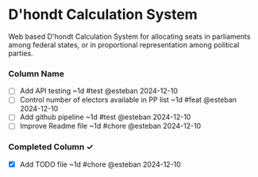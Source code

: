 # D'hondt Calculation System 
Web based D'hondt Calculation System for allocating seats in parliaments among federal states, or in proportional representation among political parties.

### Column Name
- [ ] Add API testing  ~1d #test @esteban 2024-12-10
- [ ] Control number of electors available in PP list ~1d #feat @esteban 2024-12-10
- [ ] Add github pipeline ~1d #test @esteban 2024-12-10  
- [ ] Improve Readme file ~1d #chore @esteban 2024-12-10  

### Completed Column ✓
- [x] Add TODO file ~1d #chore @esteban 2024-12-10  